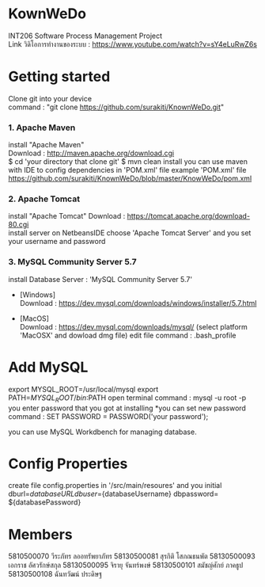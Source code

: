 # KownWeDo
INT206 Software Process Management Project     
Link วิดิโอการทำงานของระบบ : https://www.youtube.com/watch?v=sY4eLuRwZ6s

# Getting started
Clone git into your device </br>
command : "git clone https://github.com/surakiti/KnownWeDo.git"  


### 1. Apache Maven 
install "Apache Maven" </br>
Download : http://maven.apache.org/download.cgi </br>
$ cd 'your directory that clone git'
$ mvn clean install
you can use maven with IDE to config dependencies in 'POM.xml' file 
example 'POM.xml' file https://github.com/surakiti/KnownWeDo/blob/master/KnowWeDo/pom.xml


### 2. Apache Tomcat
install "Apache Tomcat"
Download : https://tomcat.apache.org/download-80.cgi   
install server on NetbeansIDE 
choose 'Apache Tomcat Server' and you set your username and password


### 3. MySQL Community Server 5.7 
install Database Server : 'MySQL Community Server 5.7'
* [Windows]  
Download : https://dev.mysql.com/downloads/windows/installer/5.7.html  

* [MacOS]  
Download : https://dev.mysql.com/downloads/mysql/ 
(select platform 'MacOSX' and dowload dmg file)
edit file command : 
.bash_profile
# Add MySQL 
export MYSQL_ROOT=/usr/local/mysql 
export PATH=$MYSQL_ROOT/bin:$PATH
open terminal command : 
mysql -u root -p
you enter password that you got at installing
*you can set new password command :
SET PASSWORD = PASSWORD('your password'); 

you can use MySQL Workdbench for managing database.

# Config Properties
create file config.properties in '/src/main/resoures' and you initial 
dburl=${databaseURL}
dbuser=${databaseUsername}
dbpassword= ${databasePassword}

# Members
5810500070 วีระภัทร ลออทรัพยาภัทร
58130500081 สุรกิติ โสภณธนพัต
58130500093 เอกราช อัศวรักษ์สกุล
58130500095 จิรายุ จันทร์พงษ์
58130500101 สมัชญ์ศักย์ ภาคธูป
58130500108 ฉันทวัฒน์ ประดิษฐ
